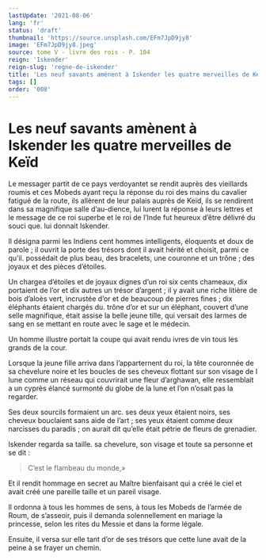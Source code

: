 ```yaml
---
lastUpdate: '2021-08-06'
lang: 'fr'
status: 'draft'
thumbnail: 'https://source.unsplash.com/EFm7JpD9jy8'
image: 'EFm7JpD9jy8.jpeg'
source: tome V - livre des rois - P. 104
reign: 'Iskender'
reign-slug: 'regne-de-iskender'
title: 'Les neuf savants amènent à Iskender les quatre merveilles de Keïd | Le Livre des Rois | Shâhnâmeh'
tags: []
order: '008'
---
```


<!-- LTeX: language=fr -->

# Les neuf savants amènent à Iskender les quatre merveilles de Keïd

Le messager partit de ce pays verdoyantet se rendit auprès des vieillards roumis et ces Mobeds ayant reçu la réponse du roi des mains du cavalier fatigué de la route, ils allèrent de leur palais auprès de Keïd, ils se rendirent dans sa magnifique salle d’au-dience, lui lurent la réponse à leurs lettres et le message de ce roi superbe et le roi de l’Inde fut heureux d’être délivré du souci que. lui donnait Iskender.

Il désigna parmi les Indiens cent hommes intelligents, éloquents et doux de parole ; il ouvrit la porte des trésors dont il avait hérité et choisit, parmi ce qu’il. possédait de plus beau, des bracelets, une couronne et un trône ; des joyaux et des pièces d’étoiles.

Un chargea d’étoiles et de joyaux dignes d’un roi six cents chameaux, dix portaient de l’or et dix autres un trésor d’argent ; il y avait une riche litière de bois d’aloès vert, incrustée d’or et de beaucoup de pierres fines ; dix éléphants étaient chargés du. trône d’or et sur un éléphant, couvert d’une selle magnifique, était assise la belle jeune tille, qui versait des larmes de sang en se mettant en route avec le sage et le médecin.

Un homme illustre portait la coupe qui avait rendu ivres de vin tous les grands de la cour.

Lorsque la jeune fille arriva dans l’apparternent du roi, la tête couronnée de sa chevelure noire et les boucles de ses cheveux flottant sur son visage de I lune comme un réseau qui couvrirait une fleur d’arghawan, elle ressemblait a un cyprès élancé surmonté du globe de la lune et l’on n’osait pas la regarder.

Ses deux sourcils formaient un arc. ses deux yeux étaient noirs, ses cheveux bouclaient sans aide de l’art ; ses yeux étaient comme deux narcisses du paradis ; on aurait dit qu’elle était pétrie de fleurs de grenadier.

Iskender regarda sa taille. sa chevelure, son visage et toute sa personne et se dit :

> C’est le flambeau du monde,»

Et il rendit hommage en secret au Maître bienfaisant qui a créé le ciel et avait créé une pareille taille et un pareil visage.

Il ordonna à tous les hommes de sens, à tous les Mobeds de l’armée de Roum, de s’asseoir, puis il demanda solennellement en mariage la princesse, selon les rites du Messie et dans la forme légale.

Ensuite, il versa sur elle tant d’or de ses trésors que cette lune avait de la peine à se frayer un chemin.

